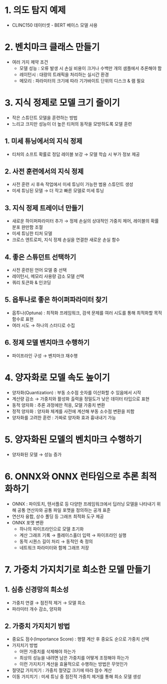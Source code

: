 # 1. 의도 탐지 예제

- CLINC150 데이터셋 - BERT 베이스 모델 사용

# 2. 벤치마크 클래스 만들기

- 여러 가지 제약 조건
    - 모델 성능 : 오류 발생 시 손실 비용이 크거나 수백만 개의 샘플에서 추론해야 함
    - 레이턴시 : 대량의 트래픽을 처리하는 실시간 환경
    - 메모리 : 파라미터의 크기에 따라 기가바이트 단위의 디스크 & 램 필요

# 3. 지식 정제로 모델 크기 줄이기

- 작은 스튜던트 모델을 훈련하는 방법
- 느리고 크지만 성능이 더 높은 티처의 동작을 모방하도록 모델 훈련

## 1. 미세 튜닝에서의 지식 정제

- 티처의 소프트 확률로 정답 레이블 보강 → 모델 학습 시 부가 정보 제공

## 2. 사전 훈련에서의 지식 정제

- 사전 훈련 시 후속 작업에서 미세 튜닝이 가능한 범용 스튜던트 생성
- 미세 튜닝된 모델 → 더 작고 빠른 모델로 미세 튜닝

## 3. 지식 정제 트레이너 만들기

- 새로운 하이퍼파라미터 추가 → 정제 손실의 상대적인 가중치 제어, 레이블의 확률 분포 완만함 조절
- 미세 튜닝한 티처 모델
- 크로스 엔트로피, 지식 정제 손실을 연결한 새로운 손실 함수

## 4. 좋은 스튜던트 선택하기

- 사전 훈련된 언어 모델 중 선택
- 레이턴시, 메모리 사용량 감소 모델 선택
- 쿼리 토큰화 & 인코딩

## 5. 옵투나로 좋은 하이퍼파라미터 찾기

- 옵투나(Optuna) : 최적화 프레임워크, 검색 문제를 여러 시도를 통해 최적화할 목적 함수로 표현
- 여러 시도 → 하나의 스터디로 수집

## 6. 정제 모델 벤치마크 수행하기

- 파이프라인 구성 → 벤치마크 재수행

# 4. 양자화로 모델 속도 높이기

- 양자화(Quantization) : 부동 소수점 숫자를 이산화할 수 있음에서 시작
- 계산량 감소 → 가중치와 활성화 출력을 정밀도가 낮은 데이터 타입으로 표현
- 동적 양자화 : 추론 과정에만 적응, 모델 가중치 변환
- 정적 양자화 : 양자화 체계를 사전에 계산해 부동 소수점 변환을 피함
- 양자화를 고려한 훈련 : 가짜로 양자화 효과 흉내내기 가능

# 5. 양자화된 모델의 벤치마크 수행하기

- 양자화된 모델 → 성능 증가

# 6. ONNX와 ONNX 런타임으로 추론 최적화하기

- ONNX : 파이토치, 텐서플로 등 다양한 프레임워크에서 딥러닝 모델을 나타내기 위해 공통 연산자와 공통 파일 포맷을 정의하는 공개 표준
- 연산자 융합, 상수 폴딩 등 그래프 최적화 도구 제공
- ONNX 포맷 변환
    - 하나의 파이프라인으로 모델 초기화
    - 계산 그래프 기록 → 플레이스홀더 입력 → 파이프라인 실행
    - 동적 시퀀스 길이 처리 → 동적인 축 정의
    - 네트워크 파라미터와 함께 그래프 저장

# 7. 가중치 가지치기로 희소한 모델 만들기

## 1. 심층 신경망의 희소성

- 가중치 연결 → 점진적 제거 → 모델 희소
- 파라미터 개수 감소, 양자화

## 2. 가중치 가지치기 방법

- 중요도 점수(Importance Score) : 행렬 계산 후 중요도 순으로 가중치 선택
- 가지치기 방법
    - 어떤 가중치를 삭제해야 하는가
    - 최상의 성능을 내려면 남은 가중치를 어떻게 조정해야 하는가
    - 이런 가지치기 계산을 효율적으로 수행하는 방법은 무엇인가
- 절댓값 가지치기 : 가중치 절댓값 크기에 따라 점수 계산
- 이동 가지치기 : 미세 튜닝 중 점진적 가중치 제거를 통해 희소 모델 생성